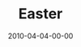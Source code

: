 ---
layout: message
category: message
series: "Free"
title: "Easter"
date: 2010-04-04-00-00
message_id: 611
audio: "http://s3.amazonaws.com/crossroadsaudiomessages/Easter2010.mp3"
audio-duration: "29:53"
program: "http://s3.amazonaws.com/crossroads-media/media/legacy/documents/04_03-04_10Program.pdf"
description: "Brian Tome talks about how Jesus endured the ultimate rejection and returned from the dead."
video: "https://s3.amazonaws.com/crossroadsvideomessages/Easter2010.mp4"
video-duration: "29:53"
video-image: "http://s3.amazonaws.com/crossroads-media/images/legacy/content/Easter2010-still.jpg"
explicit: "N"
---